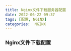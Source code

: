 ```yaml
---
title: Nginx文件下载服务器配置
date: 2022-06-22 09:37
tags: [配置, NGINX]
categories:  NGINX
---
```


### Nginx文件下载配置

```
```

